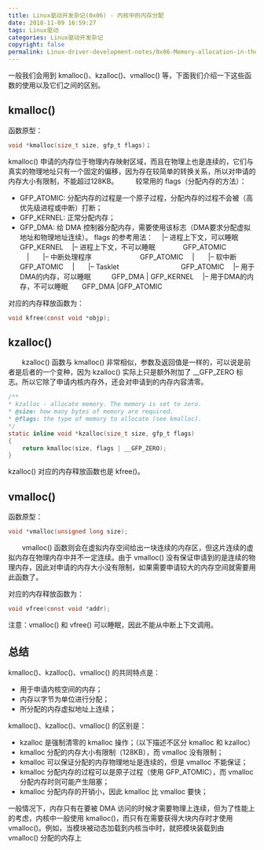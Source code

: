 ```yaml
---
title: Linux驱动开发杂记(0x06) - 内核中的内存分配
date: 2018-11-09 16:59:27
tags: Linux驱动
categories: Linux驱动开发杂记
copyright: false
permalink: Linux-driver-development-notes/0x06-Memory-allocation-in-the-kernel.html
---
```


﻿一般我们会用到 kmalloc()、kzalloc()、vmalloc() 等，下面我们介绍一下这些函数的使用以及它们之间的区别。

## kmalloc()
函数原型：
```c
void *kmalloc(size_t size, gfp_t flags)；
```
kmalloc() 申请的内存位于物理内存映射区域，而且在物理上也是连续的，它们与真实的物理地址只有一个固定的偏移，因为存在较简单的转换关系，所以对申请的内存大小有限制，不能超过128KB。 　　 
较常用的 flags（分配内存的方法）：
+ GFP_ATOMIC: 分配内存的过程是一个原子过程，分配内存的过程不会被（高优先级进程或中断）打断；
+ GFP_KERNEL: 正常分配内存；
+ GFP_DMA: 给 DMA 控制器分配内存，需要使用该标志（DMA要求分配虚拟地址和物理地址连续）。
flags 的参考用法： 
　|– 进程上下文，可以睡眠　　　　　GFP_KERNEL 
　|– 进程上下文，不可以睡眠　　　　GFP_ATOMIC 
　|　　|– 中断处理程序　　　　　　　GFP_ATOMIC 
　|　　|– 软中断　　　　　　　　　　GFP_ATOMIC 
　|　　|– Tasklet　　　　　　　　　GFP_ATOMIC 
　|– 用于DMA的内存，可以睡眠　　　GFP_DMA | GFP_KERNEL 
　|– 用于DMA的内存，不可以睡眠　　GFP_DMA |GFP_ATOMIC 

对应的内存释放函数为：
```c
void kfree(const void *objp);
```
## kzalloc()
　　kzalloc() 函数与 kmalloc() 非常相似，参数及返回值是一样的，可以说是前者是后者的一个变种，因为 kzalloc() 实际上只是额外附加了 __GFP_ZERO 标志。所以它除了申请内核内存外，还会对申请到的内存内容清零。
```c
/** 
* kzalloc - allocate memory. The memory is set to zero. 
* @size: how many bytes of memory are required. 
* @flags: the type of memory to allocate (see kmalloc). 
*/
static inline void *kzalloc(size_t size, gfp_t flags)
{    
	return kmalloc(size, flags | __GFP_ZERO);
}
```
kzalloc() 对应的内存释放函数也是 kfree()。

## vmalloc()
函数原型：
```c
void *vmalloc(unsigned long size);
```
　　vmalloc() 函数则会在虚拟内存空间给出一块连续的内存区，但这片连续的虚拟内存在物理内存中并不一定连续。由于 vmalloc() 没有保证申请到的是连续的物理内存，因此对申请的内存大小没有限制，如果需要申请较大的内存空间就需要用此函数了。

对应的内存释放函数为：
```c
void vfree(const void *addr);
```
注意：vmalloc() 和 vfree() 可以睡眠，因此不能从中断上下文调用。 

## 总结
kmalloc()、kzalloc()、vmalloc() 的共同特点是：
+ 用于申请内核空间的内存；
+ 内存以字节为单位进行分配；
+ 所分配的内存虚拟地址上连续；

kmalloc()、kzalloc()、vmalloc() 的区别是：
+ kzalloc 是强制清零的 kmalloc 操作；（以下描述不区分 kmalloc 和 kzalloc）
+ kmalloc 分配的内存大小有限制（128KB），而 vmalloc 没有限制；
+ kmalloc 可以保证分配的内存物理地址是连续的，但是 vmalloc 不能保证；
+ kmalloc 分配内存的过程可以是原子过程（使用 GFP_ATOMIC），而 vmalloc 分配内存时则可能产生阻塞；
+ kmalloc 分配内存的开销小，因此 kmalloc 比 vmalloc 要快；

一般情况下，内存只有在要被 DMA 访问的时候才需要物理上连续，但为了性能上的考虑，内核中一般使用 kmalloc()，而只有在需要获得大块内存时才使用 vmalloc()。例如，当模块被动态加载到内核当中时，就把模块装载到由 vmalloc() 分配的内存上
